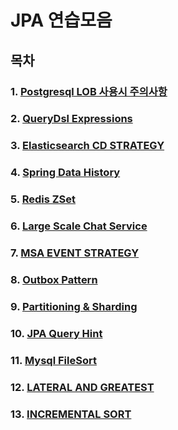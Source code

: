 # JPA 연습모음

## 목차

### 1. [Postgresql LOB 사용시 주의사항](docs/postgresql_lob.md)

### 2. [QueryDsl Expressions](docs/querydls_expressions.md)

### 3. [Elasticsearch CD STRATEGY](docs/elasticsearch_cd_strategy.md)

### 4. [Spring Data History](docs/spring_data_history.md)

### 5. [Redis ZSet](docs/redis_zset.md)

### 6. [Large Scale Chat Service](docs/large_scale_chat_service.md)

### 7. [MSA EVENT STRATEGY](docs/msa_event_strategy.md)

### 8. [Outbox Pattern](docs/outbox_pattern.md)

### 9. [Partitioning & Sharding](docs/database_partitioning_sharding.md)

### 10. [JPA Query Hint](docs/jpa_query_hint.md)

### 11. [Mysql FileSort](docs/mysql_filesort.md)

### 12. [LATERAL AND GREATEST](docs/lateral_and_greatest.md)

### 13. [INCREMENTAL SORT](docs/incremental_sort.md)